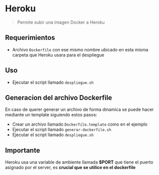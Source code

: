 # Heroku

> Permite subir una imagen Docker a Heroku

## Requerimientos

* Archivo `Dockerfile` con ese mismo nombre ubicado en esta misma carpeta que Heroku usara para el despliegue

## Uso

* Ejecutar el script llamado `despliegue.sh`

## Generacion del archivo Dockerfile

En caso de querer generar un archivo de forma dinamica se puede hacer mediante un template
siguiendo estos pasos:

* Crear un archivo llamado `Dockerfile.template` como en el ejemplo
* Ejecutar el script llamado `generar-dockerfile.sh`
* Ejecutar el script llamado `despliegue.sh`

## Importante

Heroku usa una variable de ambiente llamada **$PORT** que tiene el puerto asignado por el server, es **crucial que se utilice en el dockerfile**
